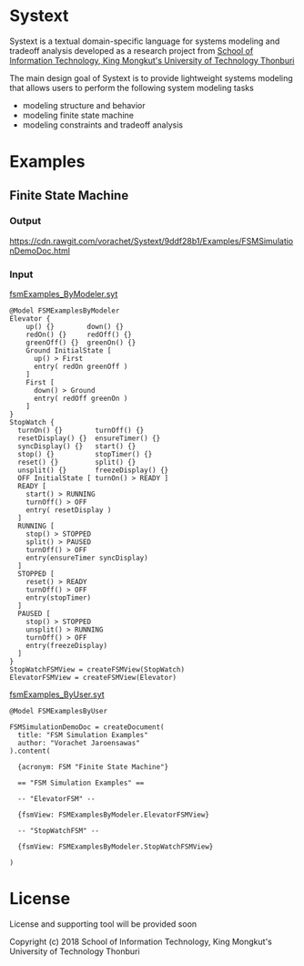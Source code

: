 # Systext

Systext is a textual domain-specific language for systems modeling and tradeoff analysis developed as a research project from [School of Information Technology, King Mongkut's University of Technology Thonburi](https://www.sit.kmutt.ac.th/en/)

The main design goal of Systext is to provide lightweight systems modeling that allows users to perform the following system modeling tasks

* modeling structure and behavior
* modeling finite state machine
* modeling constraints and tradeoff analysis

# Examples

## Finite State Machine

### Output

https://cdn.rawgit.com/vorachet/Systext/9ddf28b1/Examples/FSMSimulationDemoDoc.html

### Input

[fsmExamples_ByModeler.syt](https://github.com/vorachet/Systext/blob/master/Examples/fsmExamples_ByModeler.syt)

```
@Model FSMExamplesByModeler
Elevator {
    up() {}        down() {}
    redOn() {}     redOff() {}
    greenOff() {}  greenOn() {}
    Ground InitialState [
      up() > First
      entry( redOn greenOff )
    ]
    First [
      down() > Ground
      entry( redOff greenOn )
    ]
}
StopWatch {
  turnOn() {}        turnOff() {}
  resetDisplay() {}  ensureTimer() {}
  syncDisplay() {}   start() {}
  stop() {}          stopTimer() {}
  reset() {}         split() {}
  unsplit() {}       freezeDisplay() {}
  OFF InitialState [ turnOn() > READY ]
  READY [
    start() > RUNNING
    turnOff() > OFF
    entry( resetDisplay )
  ]
  RUNNING [
    stop() > STOPPED
    split() > PAUSED
    turnOff() > OFF
    entry(ensureTimer syncDisplay)
  ]
  STOPPED [
    reset() > READY
    turnOff() > OFF
    entry(stopTimer)
  ]
  PAUSED [
    stop() > STOPPED
    unsplit() > RUNNING
    turnOff() > OFF
    entry(freezeDisplay)
  ]
}
StopWatchFSMView = createFSMView(StopWatch)
ElevatorFSMView = createFSMView(Elevator)

```

[fsmExamples_ByUser.syt](https://github.com/vorachet/Systext/blob/master/Examples/fsmExamples_ByUser.syt)

```
@Model FSMExamplesByUser

FSMSimulationDemoDoc = createDocument(
  title: "FSM Simulation Examples"
  author: "Vorachet Jaroensawas"
).content(

  {acronym: FSM "Finite State Machine"}

  == "FSM Simulation Examples" ==

  -- "ElevatorFSM" --

  {fsmView: FSMExamplesByModeler.ElevatorFSMView}

  -- "StopWatchFSM" --

  {fsmView: FSMExamplesByModeler.StopWatchFSMView}

)

```

# License

License and supporting tool will be provided soon

Copyright (c) 2018 School of Information Technology, King Mongkut's University of Technology Thonburi